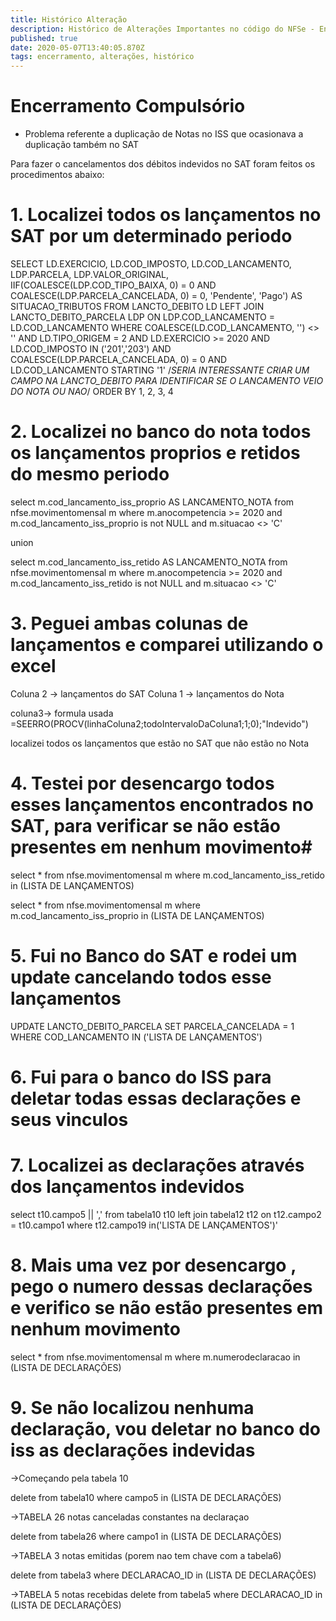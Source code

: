 ```yaml
---
title: Histórico Alteração
description: Histórico de Alterações Importantes no código do NFSe - Encerramento Compulsório
published: true
date: 2020-05-07T13:40:05.870Z
tags: encerramento, alterações, histórico
---
```


# Encerramento Compulsório

* Problema referente a duplicação de Notas no ISS que ocasionava a duplicação também no SAT

Para fazer o cancelamentos dos débitos indevidos no SAT foram feitos os procedimentos abaixo:

# **1. Localizei todos os lançamentos no SAT por um determinado periodo**

SELECT
  LD.EXERCICIO,
  LD.COD_IMPOSTO,
  LD.COD_LANCAMENTO,
  LDP.PARCELA,
  LDP.VALOR_ORIGINAL,
  IIF(COALESCE(LDP.COD_TIPO_BAIXA, 0) = 0 AND COALESCE(LDP.PARCELA_CANCELADA, 0) = 0, 'Pendente', 'Pago') AS SITUACAO_TRIBUTOS
  FROM LANCTO_DEBITO LD
    LEFT JOIN LANCTO_DEBITO_PARCELA LDP
      ON LDP.COD_LANCAMENTO = LD.COD_LANCAMENTO
WHERE COALESCE(LD.COD_LANCAMENTO, '') <> ''
  AND LD.TIPO_ORIGEM = 2
  AND LD.EXERCICIO >= 2020
  AND LD.COD_IMPOSTO IN ('201','203')
  AND COALESCE(LDP.PARCELA_CANCELADA, 0) = 0
  AND LD.COD_LANCAMENTO STARTING '1' /*SERIA INTERESSANTE CRIAR UM CAMPO NA LANCTO_DEBITO PARA IDENTIFICAR SE O LANCAMENTO VEIO DO NOTA OU NAO*/
ORDER BY 1, 2, 3, 4

# **2. Localizei no banco do nota todos os lançamentos proprios e retidos do mesmo periodo**

select m.cod_lancamento_iss_proprio AS LANCAMENTO_NOTA
from nfse.movimentomensal m
where m.anocompetencia >= 2020
and m.cod_lancamento_iss_proprio is not NULL
and m.situacao <> 'C'

union

select m.cod_lancamento_iss_retido AS LANCAMENTO_NOTA
from nfse.movimentomensal m
where m.anocompetencia >= 2020
and m.cod_lancamento_iss_retido is not NULL
and m.situacao <> 'C'

# **3. Peguei ambas colunas de lançamentos e comparei utilizando o excel**

Coluna 2 -> lançamentos do SAT
Coluna 1 -> lançamentos do Nota

coluna3-> formula usada =SEERRO(PROCV(linhaColuna2;todoIntervaloDaColuna1;1;0);"Indevido")

localizei todos os lançamentos que estão no SAT que não estão no Nota

# **4. Testei por desencargo todos esses lançamentos encontrados no SAT, para verificar se não estão presentes em nenhum movimento**#

select * from nfse.movimentomensal m
where m.cod_lancamento_iss_retido in (LISTA DE LANÇAMENTOS)

select * from nfse.movimentomensal m
where m.cod_lancamento_iss_proprio in (LISTA DE LANÇAMENTOS)

# **5. Fui no Banco do SAT e rodei um update cancelando todos esse lançamentos**

UPDATE LANCTO_DEBITO_PARCELA
SET PARCELA_CANCELADA = 1
WHERE COD_LANCAMENTO IN ('LISTA DE LANÇAMENTOS')

# **6. Fui para o banco do ISS para deletar todas essas declarações e seus vinculos**

# **7. Localizei as declarações através dos lançamentos indevidos**

select t10.campo5 || ','
from tabela10 t10
left join tabela12 t12 on t12.campo2 = t10.campo1
where t12.campo19 in('LISTA DE LANÇAMENTOS')'

# **8. Mais uma vez por desencargo , pego o numero dessas declarações e verifico se não estão presentes em nenhum movimento**

select * from nfse.movimentomensal m
where m.numerodeclaracao in (LISTA DE DECLARAÇÕES)

# **9. Se não localizou nenhuma declaração, vou deletar no banco do iss as declarações indevidas**

->Começando pela tabela 10

delete from tabela10
where campo5 in (LISTA DE DECLARAÇÕES)

->TABELA 26 notas canceladas constantes na declaraçao

delete from tabela26
where campo1 in (LISTA DE DECLARAÇÕES)

->TABELA 3 notas emitidas    (porem nao tem chave com a tabela6)

delete from tabela3 
where DECLARACAO_ID in (LISTA DE DECLARAÇÕES)  

->TABELA 5 notas recebidas
delete from tabela5
where DECLARACAO_ID in (LISTA DE DECLARAÇÕES)

